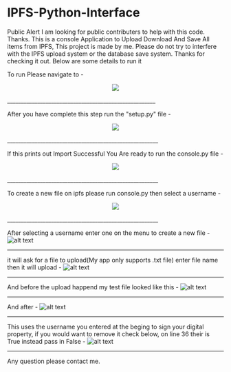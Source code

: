 # IPFS-Python-Interface
Public Alert I am looking for public contributers to help with this code. Thanks.
This is a console Application to Upload Download And Save All items from IPFS, This project is made by me. Please do not try to interfere with the IPFS upload system 
or the database save system. Thanks for checking it out. Below are some details to run it

To run Please navigate to - 
<p align="center">
  <img src="https://i.postimg.cc/Yq7SV1bQ/Capture.jpg">
</p>
______________________________________________________

After you have complete this step run the "setup.py" file -
<p align="center">
  <img src="https://i.postimg.cc/Ss8y1s9Z/Capture6.jpg">
</p>
_______________________________________________________

If this prints out Import Successful You Are ready to run the console.py file -
<p align="center">
  <img src="https://i.postimg.cc/SKHSG8n2/Capture2.jpg">
</p>
_______________________________________________________

To create a new file on ipfs please run console.py then select a username - 
<p align="center">
  <img src="https://i.postimg.cc/PrMqkPR9/Capture3.jpg">
</p>
_______________________________________________________

After selecting a username enter one on the menu to create a new file - 
![alt text](https://i.postimg.cc/9Q8FrsVB/Capture4.jpg)
_______________________________________________________

it will ask for a file to upload(My app only supports .txt file) enter file name
then it will upload - 
![alt text](https://i.postimg.cc/KYXFkT40/Capture5.jpg)
_______________________________________________________

And before the upload happend my test file looked like this - 
![alt text](https://i.postimg.cc/XvwWwvC4/Capture7.jpg)
_______________________________________________________

And after - 
![alt text](https://i.postimg.cc/4dsgwT6t/Capture8.jpg)
_______________________________________________________


This uses the username you entered at the beging to sign your digital property, if you would want to remove it check below,
on line 36 their is True instead pass in False - 
![alt text](https://i.postimg.cc/W4RFNhVv/Capture9.jpg)
_______________________________________________________

Any question please contact me.

